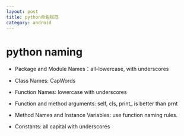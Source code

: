 ```yaml
---
layout: post
title: python命名规范
category: android
---
```


# python naming

* Package and Module Names：all-lowercase, with underscores

* Class Names: CapWords

* Function Names: lowercase with underscores

* Function and method arguments: self, cls, print_ is better than prnt

* Method Names and Instance Variables: use function naming rules.

* Constants: all capital with underscores



